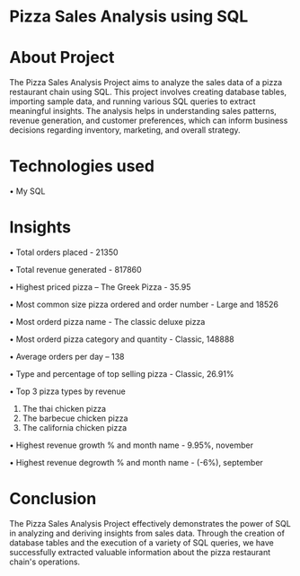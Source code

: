 # Pizza Sales Analysis using SQL


# About Project

The Pizza Sales Analysis Project aims to analyze the sales data of a pizza restaurant chain using SQL. This project involves creating database tables, importing sample data, and running various SQL queries to extract meaningful insights. The analysis helps in understanding sales patterns, revenue generation, and customer preferences, which can inform business decisions regarding inventory, marketing, and overall strategy.


# Technologies used

•	My SQL


# Insights

•	Total orders placed - 21350

•	Total revenue generated - 817860

•	Highest priced pizza – The Greek Pizza - 35.95

•	Most common size pizza ordered and order number - Large and 18526

•	Most orderd pizza name - The classic deluxe pizza

•	Most orderd pizza category and quantity - Classic, 148888

•	Average orders per day – 138

•	Type and percentage of top selling pizza - Classic, 26.91%

•	Top 3 pizza types by revenue
1. The thai chicken pizza
2. The barbecue chicken pizza
3. The california chicken pizza

   
•	Highest revenue growth % and month name - 9.95%, november

•	Highest revenue degrowth % and month name - (-6%), september



# Conclusion

The Pizza Sales Analysis Project effectively demonstrates the power of SQL in analyzing and deriving insights from sales data. Through the creation of database tables and the execution of a variety of SQL queries, we have successfully extracted valuable information about the pizza restaurant chain's operations.
